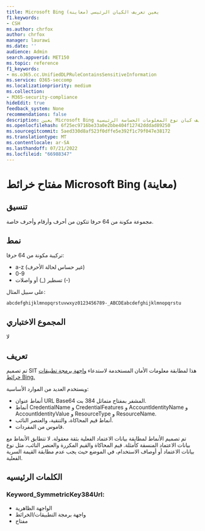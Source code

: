```yaml
---
title: Microsoft Bing يعين تعريف الكيان الرئيسي (معاينة)
f1.keywords:
- CSH
ms.author: chrfox
author: chrfox
manager: laurawi
ms.date: ''
audience: Admin
search.appverid: MET150
ms.topic: reference
f1_keywords:
- ms.o365.cc.UnifiedDLPRuleContainsSensitiveInformation
ms.service: O365-seccomp
ms.localizationpriority: medium
ms.collection:
- M365-security-compliance
hideEdit: true
feedback_system: None
recommendations: false
description: يعين Microsoft Bing تعريف كيان نوع المعلومات الحساسة الرئيسية.
ms.openlocfilehash: 6f25ec9716be33a0e2bbe404f12742dddad89250
ms.sourcegitcommit: 5aed330d8af523f0dffe5e392f1c79f047e38172
ms.translationtype: MT
ms.contentlocale: ar-SA
ms.lasthandoff: 07/21/2022
ms.locfileid: "66988347"
---
```

# <a name="microsoft-bing-maps-key-preview"></a>مفتاح خرائط Microsoft Bing (معاينة)

## <a name="format"></a>تنسيق

مجموعة مكونة من 64 حرفا تتكون من أحرف وأرقام وأحرف خاصة.

## <a name="pattern"></a>نمط

تركيبة مكونة من 64 حرفا:

- a-z (غير حساس لحالة الأحرف)
- 0-9
- تسطير (_) أو واصلات (-)

على سبيل المثال:

`abcdefghijklmnopqrstuvwxyz0123456789-_ABCDEabcdefghijklmnopqrstu`

## <a name="checksum"></a>المجموع الاختباري

لا

## <a name="definition"></a>تعريف

تم تصميم SIT هذا لمطابقة معلومات الأمان المستخدمة لاستدعاء [واجهة برمجة تطبيقات خرائط Bing.](/bingmaps/getting-started/bing-maps-dev-center-help/getting-a-bing-maps-key) 

ويستخدم العديد من الموارد الأساسية:

- أنماط عنوان URL Base64 المشفر بمفتاح متماثل 384 بت.
- أنماط CredentialName و CredentialFeatures و AccountIdentityName و AccountIdentityValue و ResourceType و ResourceName.
- أنماط قيم المحاكاة، والتنقية، والعنصر النائب.
- قاموس من المفردات.

تم تصميم الأنماط لمطابقة بيانات الاعتماد الفعلية بثقة معقولة. لا تتطابق الأنماط مع بيانات الاعتماد المنسقة كأمثلة. قيم المحاكاة والقيم المكررة والعنصر النائب، مثل نوع بيانات الاعتماد أو أوصاف الاستخدام، في الموضع حيث يجب عدم مطابقة القيمة السرية الفعلية.

## <a name="keywords"></a>الكلمات الرئيسيه

### <a name="keyword_symmetrickey384url"></a>Keyword_SymmetricKey384Url:

- الواجهة الظاهرية
- واجهة برمجة التطبيقات/الخرائط
- مفتاح
